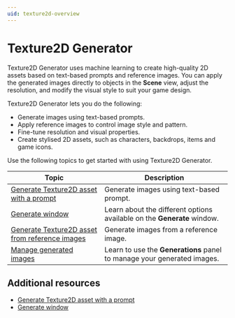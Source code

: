```yaml
---
uid: texture2d-overview
---
```


# Texture2D Generator

Texture2D Generator uses machine learning to create high-quality 2D assets based on text-based prompts and reference images. You can apply the generated images directly to objects in the **Scene** view, adjust the resolution, and modify the visual style to suit your game design.

Texture2D Generator lets you do the following: 

* Generate images using text-based prompts.
* Apply reference images to control image style and pattern.
* Fine-tune resolution and visual properties.
* Create stylised 2D assets, such as characters, backdrops, items and game icons.

Use the following topics to get started with using Texture2D Generator.

| Topic | Description |
| ----- | ----------- |
| [Generate Texture2D asset with a prompt]((xref:generate-texture2d)) | Generate images using text-based prompt. |
| [Generate window](xref:generate-window) | Learn about the different options available on the **Generate** window. |
| [Generate Texture2D asset from reference images](xref:reference) | Generate images from a reference image. |
| [Manage generated images](xref:manage) | Learn to use the **Generations** panel to manage your generated images. |

## Additional resources

* [Generate Texture2D asset with a prompt](xref:generate-texture2d)
* [Generate window](xref:generate-window)